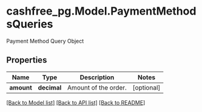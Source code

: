 # cashfree_pg.Model.PaymentMethodsQueries
Payment Method Query Object

## Properties

Name | Type | Description | Notes
------------ | ------------- | ------------- | -------------
**amount** | **decimal** | Amount of the order. | [optional] 

[[Back to Model list]](../README.md#documentation-for-models) [[Back to API list]](../README.md#documentation-for-api-endpoints) [[Back to README]](../README.md)

